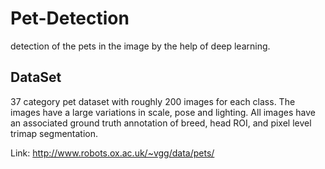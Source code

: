 # Pet-Detection
detection of the pets in the image by the help of deep learning.


## DataSet

37 category pet dataset with roughly 200 images for each class. The images have a large variations in scale, pose and lighting. All images have an associated ground truth annotation of breed, head ROI, and pixel level trimap segmentation.

Link: http://www.robots.ox.ac.uk/~vgg/data/pets/
